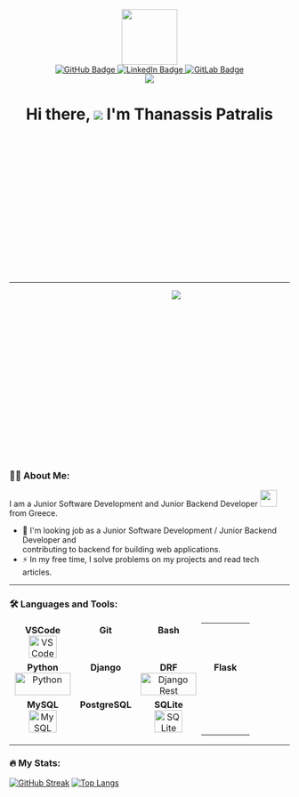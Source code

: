 <link rel="stylesheet" type='text/css' href="https://cdn.jsdelivr.net/gh/devicons/devicon@v2.14.0/devicon.min.css" />

<style>
#header, #badges { text-align: center; }

h1 {
    text-align: center;
    height: 300px;
}

#softdev {
    text-align: center;
    width: 600px;
    height: 300px;
}

table { width: 500px; }
    
table, th, td {
    border: 1px solid #fff;
    border-collapse: collapse; 
}

tr { vertical-align: top; }

td {
    width: 70px;
    text-align: center;
}
</style>


<div id="header">
   <img src="https://media2.giphy.com/media/bGgsc5mWoryfgKBx1u/giphy.gif" width="100" />

   <div id="badges">
       <a href="https://github.com/sakispat/">
           <img src="https://img.shields.io/badge/GitHub-black?style=for-the-badge&logo=github&logoColor=white" alt="GitHub Badge" />
       </a>
       <a href="https://www.linkedin.com/in/thanassis-patralis-620b61192/">
           <img src="https://img.shields.io/badge/LinkedIn-blue?style=for-the-badge&logo=linkedin&logoColor=white" alt="LinkedIn Badge" />
       </a>
       <a href="https://gitlab.com/sakispat/">
           <img src="https://img.shields.io/badge/GitLab-red?style=for-the-badge&logo=gitlab&logoColor=white" alt="GitLab Badge" />
       </a>
   </div>

   <img src="https://komarev.com/ghpvc/?username=sakispat&style=flat-square&color=blue" />
   <h1>
       Hi there, <img src="https://media.giphy.com/media/hvRJCLFzcasrR4ia7z/giphy.gif" /> I'm Thanassis Patralis
   </h1>
</div>

---

<div id="softdev">
    <img src="https://media.giphy.com/media/dWesBcTLavkZuG35MI/giphy.gif" />
</div>

### :woman_technologist: About Me:
I am a Junior Software Development and Junior Backend Developer <img src="https://media1.giphy.com/media/RJVw6tIfb2dIwTHFb0/giphy.gif" width="30" /> from Greece.

- :telescope: I'm looking job as a Junior Software Development / Junior Backend Developer and <br />contributing to backend for building web applications.
- :zap: In my free time, I solve problems on my projects and read tech articles.

---

### :hammer_and_wrench: Languages and Tools:
<table>
    <tbody>
        <tr>
            <td>
                <span><strong>VSCode</strong></span><br>
                <img src="https://cdn.jsdelivr.net/gh/devicons/devicon@latest/icons/vscode/vscode-original.svg" title="VSCode" alt="VSCode" width="50" height="40" />
            </td>
            <td>
                <span><strong>Git</strong></span><br>
                <i class="devicon-git-plain colored" style="font-size: 50px"></i>
            </td>
            <td>
                <span><strong>Bash</strong></span><br>
                <i class="devicon-bash-plain" style="font-size: 50px"></i>
            </td>
        </tr>
        <tr>
            <td>
                <span><strong>Python</strong></span>
                <img src="https://cdn.jsdelivr.net/gh/devicons/devicon@latest/icons/python/python-original.svg" title="Python" alt="Python" width="100" height="40" />
            </td>
            <td>
                <span><strong>Django</strong></span><br>
                <i class="devicon-django-plain" style="font-size: 50px"></i>
            </td>
            <td>
                <span><strong>DRF</strong></span>
                <img src="https://cdn.jsdelivr.net/gh/devicons/devicon@latest/icons/djangorest/djangorest-line.svg" title="Django Rest Framework" alt="Django Rest Framework" width="100" height="40"  />
            </td>
            <td>
                <span><strong>Flask</strong></span><br>
                <i class="devicon-flask-original" style="font-size: 40px"></i>
            </td>
        </tr>
        <tr>
            <td>
                <span><strong>MySQL</strong></span><br>
                <img src="https://cdn.jsdelivr.net/gh/devicons/devicon@latest/icons/mysql/mysql-original.svg" title="MySQL" alt="MySQL" width="50" height="40" />
            </td>
            <td>
                <span><strong>PostgreSQL</strong></span><br>
                <i class="devicon-postgresql-plain colored" style="font-size: 50px"></i>
            </td>
            <td>
                <span><strong>SQLite</strong></span><br>
                <img src="https://cdn.jsdelivr.net/gh/devicons/devicon@latest/icons/sqlite/sqlite-original.svg" title="SQLite" alt="SQLite" width="50" height="40" />
            </td>
        </tr>
  </tbody>
</table>

---

### :fire: My Stats:
[![GitHub Streak](https://streak-stats.demolab.com?user=sakispat&theme=dark&hide_border=true&border_radius=5&date_format=j%20M%5B%20Y%5D&mode=weekly&card_width=500&fire=E22929&ring=4EBCE5&currStreakLabel=4ABC4AE2)](https://git.io/streak-stats)
[![Top Langs](https://github-readme-stats.vercel.app/api/top-langs/?username=sakispat&layout=compact&theme=dark)](https://github.com/anuraghazra/github-readme-stats)
